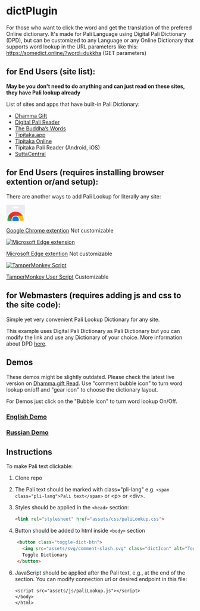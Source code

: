# dictPlugin

For those who want to click the word and get the translation of the prefered Online dictionary. It's made for Pali Language using Digital Pali Dictionary (DPD), but can be customized to any Language or any Online Dictionary that supports word lookup in the URL parameters like this: https://somedict.online/?word=dukkha (GET parameters)

## for End Users (site list):
**May be you don't need to do anything and can just read on these sites, they have Pali lookup already**

List of sites and apps that have built-in Pali Dictionary:

- [Dhamma Gift](https://dhamma.gift/read.php) 
- [Digital Pali Reader](https://digiralpalireader.online/)  
- [The Buddha’s Words](https://thebuddhaswords.net/)  
- [Tipitaka.app](https://tipitaka.app)
- [Tipitaka Online](https://tipitakapali.org/)  
- Tipitaka Pali Reader (Android, iOS)
- [SuttaCentral](https://suttacentral.net/) 

## for End Users (requires installing browser extention or/and setup):
There are another ways to add Pali Lookup for literally any site:

<a href="https://chromewebstore.google.com/detail/dhammagift-search-and-wor/dnnogjdcmhbiobpnkhdbfnfjnjlikabd">
    <img src="https://github.com/o28o/dictPlugin/blob/05cd3024e0642520e46d07e287a6b686e8032068/assets/chrome-store.jpg?raw=true" alt="Google Chrome extension" width="50">
</a> 

[Google Chrome extention](https://chromewebstore.google.com/detail/dhammagift-search-and-wor/dnnogjdcmhbiobpnkhdbfnfjnjlikabd) Not customizable


<a href="https://microsoftedge.microsoft.com/addons/detail/dhammagift-search-and-wo/aokegkhdaijkikbdocanadeghllhfmhj">
    <img src="https://github.com/user-attachments/assets/7a378ce4-cedf-4d98-adcf-a0a8e4a729fe" alt="Microsoft Edge extension" width="50">
</a> 

[Microsoft Edge extention](https://microsoftedge.microsoft.com/addons/detail/dhammagift-search-and-wo/aokegkhdaijkikbdocanadeghllhfmhj) Not customizable

<a href="https://github.com/o28o/dictPlugin/blob/main/ExtentionMethod.md">
    <img src="https://github.com/user-attachments/assets/e20515b1-0061-4af7-8689-95a818ff1932" alt="TamperMonkey Script" width="50">
</a> 

[TamperMonkey User Script](https://github.com/o28o/dictPlugin/blob/main/ExtentionMethod.md) Customizable

## for Webmasters (requires adding js and css to the site code): 
Simple yet very convenient Pali Lookup Dictionary for any site.

This example uses Digital Pali Dictionary as Pali Dictionary but you can modify the link and use any Dictionary of your choice. 
More information about DPD [here](https://github.com/digitalpalidictionary/dpd-db). 

## Demos
These demos might be slightly outdated. 
Please check the latest live version on [Dhamma.gift Read](https://dhamma.gift/sc/?q=sn56.11). Use "comment bubble icon" to turn word lookup on/off and "gear icon" to choose the dictionary layout.

For Demos just click on the "Bubble Icon" to turn word lookup On/Off.

### [English Demo](https://o28o.github.io/plugin/index.html?s=pi$)

### [Russian Demo](https://o28o.github.io/plugin/demo-ru-ml.html?s=dukkh)

## Instructions

To make Pali text clickable:


1.  Clone repo 
2.  The Pali text should be marked with class="pli-lang" e.g. `<span class="pli-lang">Pali text</span>` or \<p\> or \<div\>.
   
3. Styles should be applied in the `<head>` section:
   ```html
   <link rel="stylesheet" href="assets/css/paliLookup.css">
   ```   
4. Button should be added to html inside `<body>` section
```html
    <button class="toggle-dict-btn">
      <img src="assets/svg/comment-slash.svg" class="dictIcon" alt="Toggle Dictionary">
      Toggle Dictionary
    </button>
```
6. JavaScript should be applied after the Pali text, e.g., at the end of the </body> section. You can modify connection url or desired endpoint in this file:
   ```
   <script src="assets/js/paliLookup.js"></script>
   </body>
   </html>
   ```
   

